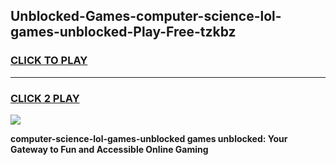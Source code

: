 
## Unblocked-Games-computer-science-lol-games-unblocked-Play-Free-tzkbz
<h3>
<a href="https://premium76.site?title=computer-science-lol-games-unblocked&ref=10A">CLICK TO PLAY</a></h3>
<hr>

<h3>
<a href="https://premium76.site?title=computer-science-lol-games-unblocked&ref=10A">CLICK 2 PLAY</a>
  
</h3>

<a href="https://premium76.site?title=computer-science-lol-games-unblocked&ref=10A"><img src="https://clearcache.store/games.png"></a>


**computer-science-lol-games-unblocked games unblocked: Your Gateway to Fun and Accessible Online Gaming**
